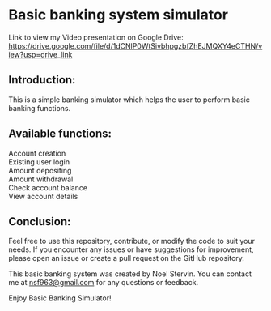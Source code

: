 # Basic banking system simulator


Link to view my Video presentation on Google Drive: https://drive.google.com/file/d/1dCNlP0WtSivbhpgzbfZhEJMQXY4eCTHN/view?usp=drive_link

## Introduction:

This is a simple banking simulator which helps the user to perform basic banking functions.

## Available functions:

Account creation
<br>Existing user login
<br>Amount depositing
<br>Amount withdrawal
<br>Check account balance
<br>View account details

## Conclusion:

Feel free to use this repository, contribute, or modify the code to suit your needs. If you encounter any issues or have suggestions for improvement, please open an issue or create a pull request on the GitHub repository.

This basic banking system was created by Noel Stervin. You can contact me at nsf963@gmail.com for any questions or feedback.

Enjoy Basic Banking Simulator!
